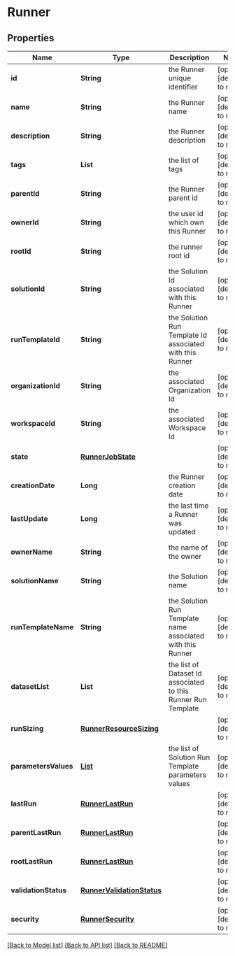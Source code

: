 # Runner
## Properties

Name | Type | Description | Notes
------------ | ------------- | ------------- | -------------
**id** | **String** | the Runner unique identifier | [optional] [default to null]
**name** | **String** | the Runner name | [optional] [default to null]
**description** | **String** | the Runner description | [optional] [default to null]
**tags** | **List** | the list of tags | [optional] [default to null]
**parentId** | **String** | the Runner parent id | [optional] [default to null]
**ownerId** | **String** | the user id which own this Runner | [optional] [default to null]
**rootId** | **String** | the runner root id | [optional] [default to null]
**solutionId** | **String** | the Solution Id associated with this Runner | [optional] [default to null]
**runTemplateId** | **String** | the Solution Run Template Id associated with this Runner | [optional] [default to null]
**organizationId** | **String** | the associated Organization Id | [optional] [default to null]
**workspaceId** | **String** | the associated Workspace Id | [optional] [default to null]
**state** | [**RunnerJobState**](RunnerJobState.md) |  | [optional] [default to null]
**creationDate** | **Long** | the Runner creation date | [optional] [default to null]
**lastUpdate** | **Long** | the last time a Runner was updated | [optional] [default to null]
**ownerName** | **String** | the name of the owner | [optional] [default to null]
**solutionName** | **String** | the Solution name | [optional] [default to null]
**runTemplateName** | **String** | the Solution Run Template name associated with this Runner | [optional] [default to null]
**datasetList** | **List** | the list of Dataset Id associated to this Runner Run Template | [optional] [default to null]
**runSizing** | [**RunnerResourceSizing**](RunnerResourceSizing.md) |  | [optional] [default to null]
**parametersValues** | [**List**](RunnerRunTemplateParameterValue.md) | the list of Solution Run Template parameters values | [optional] [default to null]
**lastRun** | [**RunnerLastRun**](RunnerLastRun.md) |  | [optional] [default to null]
**parentLastRun** | [**RunnerLastRun**](RunnerLastRun.md) |  | [optional] [default to null]
**rootLastRun** | [**RunnerLastRun**](RunnerLastRun.md) |  | [optional] [default to null]
**validationStatus** | [**RunnerValidationStatus**](RunnerValidationStatus.md) |  | [optional] [default to null]
**security** | [**RunnerSecurity**](RunnerSecurity.md) |  | [optional] [default to null]

[[Back to Model list]](../README.md#documentation-for-models) [[Back to API list]](../README.md#documentation-for-api-endpoints) [[Back to README]](../README.md)

